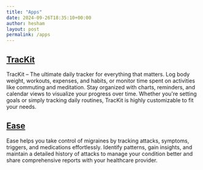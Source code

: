 ```yaml
---
title: "Apps"
date: 2024-09-26T18:35:10+00:00
author: hesham
layout: post
permalink: /apps
---
```


## [TracKit](https://apps.apple.com/app/trackit-daily-tracker-logger/id684374465)
TracKit – The ultimate daily tracker for everything that matters. Log body weight, workouts, expenses, and habits, or monitor time spent on activities like commuting and meditation. Stay organized with charts, reminders, and calendar views to visualize your progress over time. Whether you're setting goals or simply tracking daily routines, TracKit is highly customizable to fit your needs. 

## [Ease](https://apps.apple.com/app/ease-migraine-tracker/id6670308958?)
Ease helps you take control of migraines by tracking attacks, symptoms, triggers, and medications effortlessly. Identify patterns, gain insights, and maintain a detailed history of attacks to manage your condition better and share comprehensive reports with your healthcare provider.
